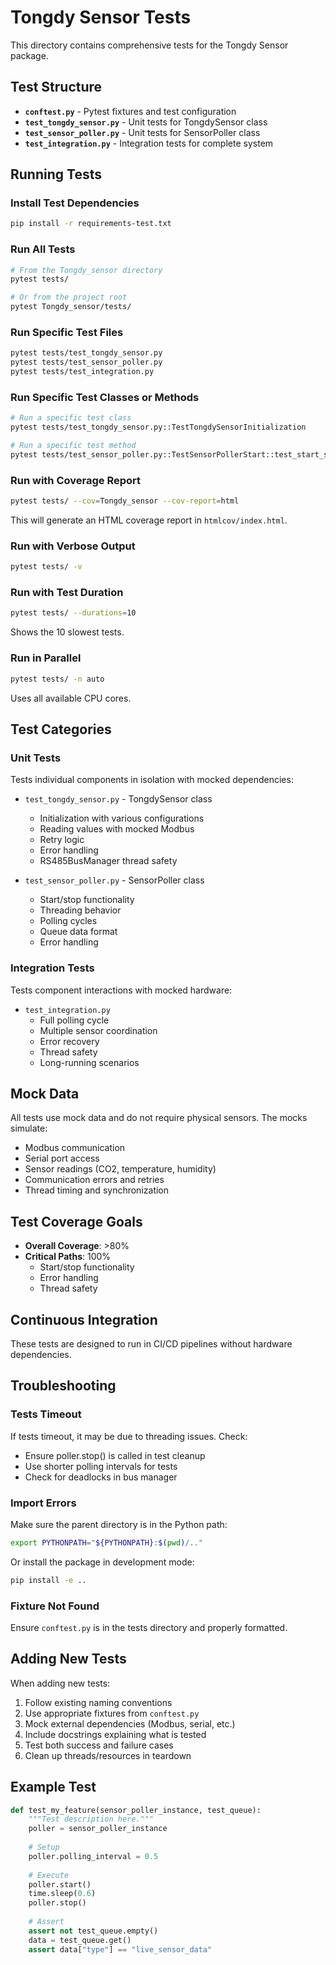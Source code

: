 # Tongdy Sensor Tests

This directory contains comprehensive tests for the Tongdy Sensor package.

## Test Structure

- **`conftest.py`** - Pytest fixtures and test configuration
- **`test_tongdy_sensor.py`** - Unit tests for TongdySensor class
- **`test_sensor_poller.py`** - Unit tests for SensorPoller class
- **`test_integration.py`** - Integration tests for complete system

## Running Tests

### Install Test Dependencies

```bash
pip install -r requirements-test.txt
```

### Run All Tests

```bash
# From the Tongdy_sensor directory
pytest tests/

# Or from the project root
pytest Tongdy_sensor/tests/
```

### Run Specific Test Files

```bash
pytest tests/test_tongdy_sensor.py
pytest tests/test_sensor_poller.py
pytest tests/test_integration.py
```

### Run Specific Test Classes or Methods

```bash
# Run a specific test class
pytest tests/test_tongdy_sensor.py::TestTongdySensorInitialization

# Run a specific test method
pytest tests/test_sensor_poller.py::TestSensorPollerStart::test_start_success
```

### Run with Coverage Report

```bash
pytest tests/ --cov=Tongdy_sensor --cov-report=html
```

This will generate an HTML coverage report in `htmlcov/index.html`.

### Run with Verbose Output

```bash
pytest tests/ -v
```

### Run with Test Duration

```bash
pytest tests/ --durations=10
```

Shows the 10 slowest tests.

### Run in Parallel

```bash
pytest tests/ -n auto
```

Uses all available CPU cores.

## Test Categories

### Unit Tests

Tests individual components in isolation with mocked dependencies:

- `test_tongdy_sensor.py` - TongdySensor class
  - Initialization with various configurations
  - Reading values with mocked Modbus
  - Retry logic
  - Error handling
  - RS485BusManager thread safety

- `test_sensor_poller.py` - SensorPoller class
  - Start/stop functionality
  - Threading behavior
  - Polling cycles
  - Queue data format
  - Error handling

### Integration Tests

Tests component interactions with mocked hardware:

- `test_integration.py`
  - Full polling cycle
  - Multiple sensor coordination
  - Error recovery
  - Thread safety
  - Long-running scenarios

## Mock Data

All tests use mock data and do not require physical sensors. The mocks simulate:

- Modbus communication
- Serial port access
- Sensor readings (CO2, temperature, humidity)
- Communication errors and retries
- Thread timing and synchronization

## Test Coverage Goals

- **Overall Coverage**: >80%
- **Critical Paths**: 100%
  - Start/stop functionality
  - Error handling
  - Thread safety

## Continuous Integration

These tests are designed to run in CI/CD pipelines without hardware dependencies.

## Troubleshooting

### Tests Timeout

If tests timeout, it may be due to threading issues. Check:
- Ensure poller.stop() is called in test cleanup
- Use shorter polling intervals for tests
- Check for deadlocks in bus manager

### Import Errors

Make sure the parent directory is in the Python path:
```bash
export PYTHONPATH="${PYTHONPATH}:$(pwd)/.."
```

Or install the package in development mode:
```bash
pip install -e ..
```

### Fixture Not Found

Ensure `conftest.py` is in the tests directory and properly formatted.

## Adding New Tests

When adding new tests:

1. Follow existing naming conventions
2. Use appropriate fixtures from `conftest.py`
3. Mock external dependencies (Modbus, serial, etc.)
4. Include docstrings explaining what is tested
5. Test both success and failure cases
6. Clean up threads/resources in teardown

## Example Test

```python
def test_my_feature(sensor_poller_instance, test_queue):
    """Test description here."""
    poller = sensor_poller_instance
    
    # Setup
    poller.polling_interval = 0.5
    
    # Execute
    poller.start()
    time.sleep(0.6)
    poller.stop()
    
    # Assert
    assert not test_queue.empty()
    data = test_queue.get()
    assert data["type"] == "live_sensor_data"
```
